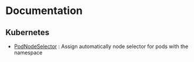 
# Documentation

## Kubernetes

* [PodNodeSelector](./k8s/PodNodeSelector.md) : Assign automatically node selector for pods with the namespace
